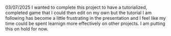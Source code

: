 03/07/2025
I wanted to complete this project to have a tutorialized, completed game that I could then edit on my own but the tutorial I am following has become a little frustrating in the presentation and I feel like my time could be spent learnign more effectively on other projects.
I am putting this on hold for now.
